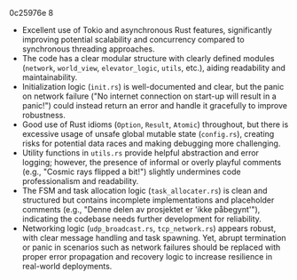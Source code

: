 0c25976e
8
- Excellent use of Tokio and asynchronous Rust features, significantly improving potential scalability and concurrency compared to synchronous threading approaches.
- The code has a clear modular structure with clearly defined modules (`network`, `world_view`, `elevator_logic`, `utils`, etc.), aiding readability and maintainability.
- Initialization logic (`init.rs`) is well-documented and clear, but the panic on network failure ("No internet connection on start-up will result in a panic!") could instead return an error and handle it gracefully to improve robustness.
- Good use of Rust idioms (`Option`, `Result`, `Atomic`) throughout, but there is excessive usage of unsafe global mutable state (`config.rs`), creating risks for potential data races and making debugging more challenging.
- Utility functions in `utils.rs` provide helpful abstraction and error logging; however, the presence of informal or overly playful comments (e.g., "Cosmic rays flipped a bit!") slightly undermines code professionalism and readability.
- The FSM and task allocation logic (`task_allocater.rs`) is clean and structured but contains incomplete implementations and placeholder comments (e.g., "Denne delen av prosjektet er 'ikke påbegynt'"), indicating the codebase needs further development for reliability.
- Networking logic (`udp_broadcast.rs`, `tcp_network.rs`) appears robust, with clear message handling and task spawning. Yet, abrupt termination or panic in scenarios such as network failures should be replaced with proper error propagation and recovery logic to increase resilience in real-world deployments.
